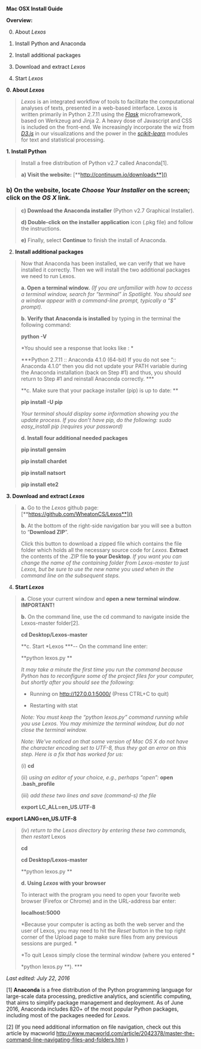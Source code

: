 **Mac OSX Install Guide**

**Overview:**

0. About *Lexos*

1. Install Python and Anaconda

2. Install additional packages

3. Download and extract *Lexos*

4. Start *Lexos*

**0. About *Lexos***

> *Lexos* is an integrated workflow of tools to facilitate the computational analyses of texts, presented in a web-based interface. Lexos is written primarily in Python 2.7.11 using the [*Flask*](http://flask.pocoo.org/) microframework, based on Werkzeug and Jinja 2. A heavy dose of Javascript and CSS is included on the front-end. We increasingly incorporate the wiz from [*D3.js*](http://d3js.org/) in our visualizations and the power in the [*scikit-learn*](http://scikit-learn.org/stable/) modules for text and statistical processing.

**1. Install Python**

> Install a free distribution of Python v2.7 called Anaconda[1].
>
> **a) Visit the website:** [**http://continuum.io/downloads**]()

### b) On the website, locate *Choose Your Installer* on the screen; click on the *OS X* link.

> **c) Download the Anaconda installer** (Python v2.7 Graphical Installer).
>
> **d) Double-click on the installer application** icon (.pkg file) and follow the instructions.
>
> **e)** Finally, select **Continue** to finish the install of Anaconda.

2. **Install additional packages**

> Now that Anaconda has been installed, we can verify that we have installed it correctly. Then we will install the two additional packages we need to run Lexos.
>
> **a. Open a terminal window.** *(If you are unfamiliar with how to access a terminal window, search for “terminal” in Spotlight. You should see a window appear with a command-line prompt, typically a “$” prompt).*
>
> **b. Verify that Anaconda is installed** by typing in the terminal the following command:
>
> **python -V**
>
> *You should see a response that looks like : *
>
> ***Python 2.7.11 :: Anaconda 4.1.0 (64-bit) If you do not see “:: Anaconda 4.1.0” then you did not update your PATH variable during the Anaconda installation (back on Step #1) and thus, you should return to Step #1 and reinstall Anaconda correctly. ***
>
> **c. Make sure that your package installer (pip) is up to date: **
>
> **pip install -U pip**
>
> *Your terminal should display some information showing you the update process. If you don’t have pip, do the following: sudo easy_install pip (requires your password)*
>
> **d. Install four additional needed packages**
>
> **pip install gensim**
>
> **pip install chardet**
>
> **pip install natsort**
>
> **pip install ete2**

**3. Download and extract *Lexos***

> **a.** Go to the *Lexos* github page: [**https://github.com/WheatonCS/Lexos**]()
>
> **b.** At the bottom of the right-side navigation bar you will see a button to “**Download ZIP**”.
>
> Click this button to download a zipped file which contains the file folder which holds all the necessary source code for *Lexos*. **Extract** the contents of the .ZIP file **to your Desktop**. *If you want you can change the name of the containing folder from Lexos-master to just Lexos, but be sure to use the new name you used when in the command line on the subsequent steps.*

4. **Start *Lexos***

> **a.** Close your current window and **open a new terminal window**. **IMPORTANT!**
>
> **b.** <span id="__DdeLink__74_2053500975" class="anchor"></span>On the command line, use the cd command to navigate inside the Lexos-master folder[2].
>
> **cd Desktop/Lexos-master**
>
> **c. Start *Lexos ***-- On the command line enter:
>
> <span id="__DdeLink__555_381611071" class="anchor"></span>**python lexos.py **
>
> *It may take a minute the first time you run the command because Python has to reconfigure some of the project files for your computer, but shortly after you should see the following:*
>
> * Running on http://127.0.0.1:5000/ (Press CTRL+C to quit)
>
> * Restarting with stat
>
> *Note: You must keep the “python lexos.py” command running while you use Lexos. You may minimize the terminal window, but do not close the terminal window.*
>
> *Note: We've noticed on that some version of Mac OS X do not have the character encoding set to UTF-8, thus they got an error on this step. Here is a fix that has worked for us:*
>
> (i) **cd**
>
> (ii) *using an editor of your choice, e.g., perhaps “open”:* **open .bash_profile**
>
> (iii) *add these two lines and save (command-s) the file*
>
> **export LC_ALL=en_US.UTF-8**

**export LANG=en_US.UTF-8**

> (iv) *return to the Lexos directory by entering these two commands, then restart* Lexos
>
> **cd**
>
> <span id="__UnoMark__556_381611071" class="anchor"></span>**cd Desktop/Lexos-master**
>
> **python lexos.py **
>
> **d. Using *Lexos* with your browser**
>
> To interact with the program you need to open your favorite web browser (Firefox or Chrome) and in the URL-address bar enter:
>
> **localhost:5000**
>
> *Because your computer is acting as both the web server and the user of Lexos, you may need to hit the *Reset* button in the top right corner of the Upload page to make sure files from any previous sessions are purged. *
>
> *To quit Lexos simply close the terminal window (where you entered *
>
> *python lexos.py **). ***

*Last edited: July 22, 2016*

[1] **Anaconda** is a free distribution of the Python programming language for large-scale data processing, predictive analytics, and scientific computing, that aims to simplify package management and deployment. As of June 2016, Anaconda includes 820+ of the most popular Python packages, including most of the packages needed for *Lexos*.

[2] (If you need additional information on file navigation, check out this article by macworld <http://www.macworld.com/article/2042378/master-the-command-line-navigating-files-and-folders.htm> )
